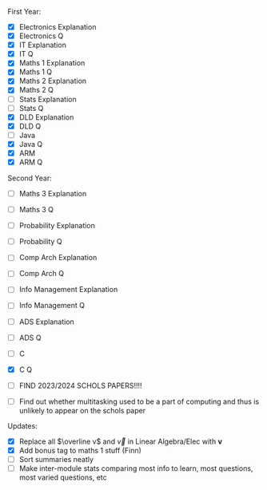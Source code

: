 First Year:
- [x] Electronics Explanation
- [x] Electronics Q
- [x] IT Explanation
- [x] IT Q
- [x] Maths 1 Explanation
- [x] Maths 1 Q
- [x] Maths 2 Explanation
- [x] Maths 2 Q
- [ ] Stats Explanation
- [ ] Stats Q
- [x] DLD Explanation
- [x] DLD Q
- [ ] Java 
- [x] Java Q
- [x] ARM
- [x] ARM Q

Second Year:
- [ ] Maths 3 Explanation
- [ ] Maths 3 Q
- [ ] Probability Explanation
- [ ] Probability Q
- [ ] Comp Arch Explanation
- [ ] Comp Arch Q
- [ ] Info Management Explanation
- [ ] Info Management Q
- [ ] ADS Explanation
- [ ] ADS Q
- [ ] C
- [x] C Q

- [ ] FIND 2023/2024 SCHOLS PAPERS!!!!
- [ ] Find out whether multitasking used to be a part of computing and thus is unlikely to appear on the schols paper

Updates:
- [x] Replace all $\overline v$ and $\overrightarrow v$ in Linear Algebra/Elec with $\mathbf v$
- [x] Add bonus tag to maths 1 stuff (Finn)
- [ ] Sort summaries neatly
- [ ] Make inter-module stats comparing most info to learn, most questions, most varied questions, etc